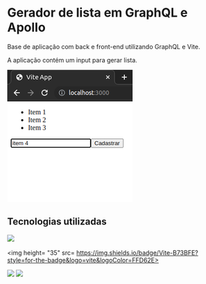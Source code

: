 # Gerador de lista em GraphQL e Apollo

Base de aplicação com back e front-end utilizando GraphQL e Vite.

A aplicação contém um input para gerar lista.

![Gerador de lista](/assets/image.png)

## Tecnologias utilizadas

<img height= "35" src= "https://img.shields.io/badge/GraphQl-E10098?style=for-the-badge&logo=graphql&logoColor=white">

<img height= "35" src= https://img.shields.io/badge/Vite-B73BFE?style=for-the-badge&logo=vite&logoColor=FFD62E>

<img height= "35" src= "https://img.shields.io/badge/TypeScript-007ACC?style=for-the-badge&logo=typescript&logoColor=white">

<img height= "35" src= "https://img.shields.io/badge/Node.js-339933?style=for-the-badge&logo=nodedotjs&logoColor=white">







